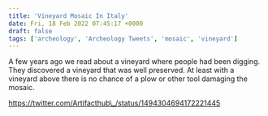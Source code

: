 ```yaml
---
title: 'Vineyard Mosaic In Italy'
date: Fri, 18 Feb 2022 07:45:17 +0000
draft: false
tags: ['archeology', 'Archeology Tweets', 'mosaic', 'vineyard']
---
```


A few years ago we read about a vineyard where people had been digging. They discovered a vineyard that was well preserved. At least with a vineyard above there is no chance of a plow or other tool damaging the mosaic.

https://twitter.com/Artifacthub\_/status/1494304694172221445